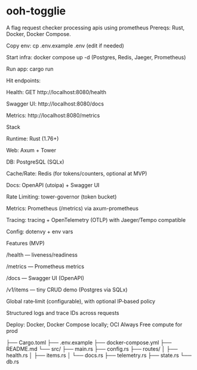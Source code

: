 # ooh-togglie
A flag request checker processing apis using prometheus
Prereqs: Rust, Docker, Docker Compose.

Copy env: cp .env.example .env (edit if needed)

Start infra: docker compose up -d (Postgres, Redis, Jaeger, Prometheus)

Run app: cargo run

Hit endpoints:

Health: GET http://localhost:8080/health

Swagger UI: http://localhost:8080/docs

Metrics: http://localhost:8080/metrics


Stack

Runtime: Rust (1.76+)

Web: Axum + Tower

DB: PostgreSQL (SQLx)

Cache/Rate: Redis (for tokens/counters, optional at MVP)

Docs: OpenAPI (utoipa) + Swagger UI

Rate Limiting: tower-governor (token bucket)

Metrics: Prometheus (/metrics) via axum-prometheus

Tracing: tracing + OpenTelemetry (OTLP) with Jaeger/Tempo compatible

Config: dotenvy + env vars

Features (MVP)

/health — liveness/readiness

/metrics — Prometheus metrics

/docs — Swagger UI (OpenAPI)

/v1/items — tiny CRUD demo (Postgres via SQLx)

Global rate‑limit (configurable), with optional IP‑based policy

Structured logs and trace IDs across requests

Deploy: Docker, Docker Compose locally; OCI Always Free compute for prod

├── Cargo.toml
├── .env.example
├── docker-compose.yml
├── README.md
└── src/
├── main.rs
├── config.rs
├── routes/
│ ├── health.rs
│ ├── items.rs
│ └── docs.rs
├── telemetry.rs
├── state.rs
└── db.rs